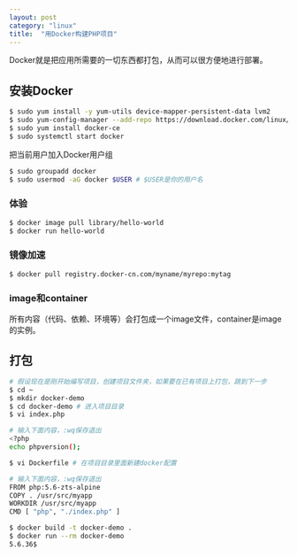```yaml
---
layout: post
category: "linux"
title:  "用Docker构建PHP项目"
---
```


Docker就是把应用所需要的一切东西都打包，从而可以很方便地进行部署。

## 安装Docker

```bash
$ sudo yum install -y yum-utils device-mapper-persistent-data lvm2
$ sudo yum-config-manager --add-repo https://download.docker.com/linux/centos/docker-ce.repo
$ sudo yum install docker-ce
$ sudo systemctl start docker
```

把当前用户加入Docker用户组

```bash
$ sudo groupadd docker
$ sudo usermod -aG docker $USER # $USER是你的用户名
```

### 体验

```bash
$ docker image pull library/hello-world
$ docker run hello-world
```

### 镜像加速
```
$ docker pull registry.docker-cn.com/myname/myrepo:mytag
```

### image和container

所有内容（代码、依赖、环境等）会打包成一个image文件，container是image的实例。

## 打包

```bash
# 假设现在是刚开始编写项目，创建项目文件夹，如果要在已有项目上打包，跳到下一步
$ cd ~
$ mkdir docker-demo
$ cd docker-demo # 进入项目目录
$ vi index.php

# 输入下面内容，:wq保存退出
<?php
echo phpversion();
```

```bash
$ vi Dockerfile # 在项目目录里面新建docker配置

# 输入下面内容，:wq保存退出
FROM php:5.6-zts-alpine
COPY . /usr/src/myapp
WORKDIR /usr/src/myapp
CMD [ "php", "./index.php" ]
```

```bash
$ docker build -t docker-demo .
$ docker run --rm docker-demo
5.6.36$
```